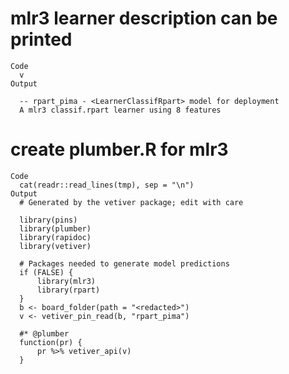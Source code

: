 # mlr3 learner description can be printed

    Code
      v
    Output
      
      -- rpart_pima - <LearnerClassifRpart> model for deployment 
      A mlr3 classif.rpart learner using 8 features

# create plumber.R for mlr3

    Code
      cat(readr::read_lines(tmp), sep = "\n")
    Output
      # Generated by the vetiver package; edit with care
      
      library(pins)
      library(plumber)
      library(rapidoc)
      library(vetiver)
      
      # Packages needed to generate model predictions
      if (FALSE) {
          library(mlr3)
          library(rpart)
      }
      b <- board_folder(path = "<redacted>")
      v <- vetiver_pin_read(b, "rpart_pima")
      
      #* @plumber
      function(pr) {
          pr %>% vetiver_api(v)
      }

